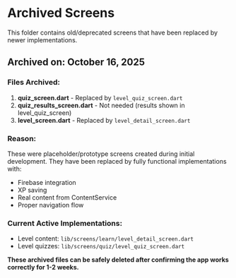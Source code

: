 # Archived Screens

This folder contains old/deprecated screens that have been replaced by newer implementations.

## Archived on: October 16, 2025

### Files Archived:
1. **quiz_screen.dart** - Replaced by `level_quiz_screen.dart`
2. **quiz_results_screen.dart** - Not needed (results shown in level_quiz_screen)
3. **level_screen.dart** - Replaced by `level_detail_screen.dart`

### Reason:
These were placeholder/prototype screens created during initial development.
They have been replaced by fully functional implementations with:
- Firebase integration
- XP saving
- Real content from ContentService
- Proper navigation flow

### Current Active Implementations:
- Level content: `lib/screens/learn/level_detail_screen.dart`
- Level quizzes: `lib/screens/quiz/level_quiz_screen.dart`

**These archived files can be safely deleted after confirming the app works correctly for 1-2 weeks.**

